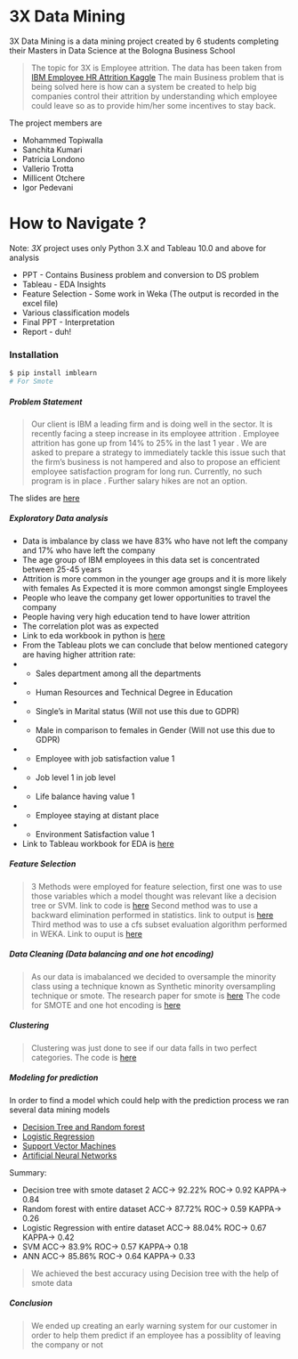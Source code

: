 # 3X Data Mining

3X Data Mining is a data mining project created by 6 students completing their Masters in Data Science at the Bologna Business School

> The topic for 3X is Employee attrition. 
>The data has been taken from [IBM Employee HR Attrition Kaggle](https://www.kaggle.com/pavansubhasht/ibm-hr-analytics-attrition-dataset) 
 > The main Business problem that is being solved here is how can a system be created to help big companies control their attrition by understanding which employee could leave so as to provide him/her some incentives to stay back.
 
 The project members are
  - Mohammed Topiwalla
  - Sanchita Kumari
  - Patricia Londono
  - Vallerio Trotta
  - Millicent Otchere
  - Igor Pedevani

# How to Navigate ?
Note: *3X* project uses only Python 3.X and Tableau 10.0 and above for analysis

* PPT - Contains Business problem and conversion to DS problem
* Tableau - EDA Insights
* Feature Selection - Some work in Weka (The output is recorded in the excel file)
* Various classification models
* Final PPT - Interpretation
* Report - duh!


### Installation
```sh
$ pip install imblearn
# For Smote
```


##### Problem Statement

> Our client is IBM a leading firm and is doing well in the sector. It is recently facing a steep increase in its employee attrition . Employee attrition has gone up from 14% to 25% in the last 1 year . We are asked to prepare a strategy to immediately tackle this issue such that the firm’s business is not hampered and also to propose an efficient employee satisfaction program for long run. Currently, no such program is in place . Further salary hikes are not an option.

The slides are [here](https://github.com/mmd52/3XDataMining/blob/master/Attrition%20Management.pdf)

##### Exploratory Data analysis
* Data is imbalance by class we have 83% who have not left the company and 17% who have left the company
* The age group of IBM employees in this data set is concentrated between 25-45 years
* Attrition is more common in the younger age groups and it is more likely with females As Expected it is more common amongst single Employees
* People who leave the company get lower opportunities to travel the company
* People having very high education tend to have lower attrition
* The correlation plot was as expected
* Link to eda workbook in python is [here](https://github.com/mmd52/3XDataMining/blob/master/EDA_UnderstandingData.ipynb)
* From the Tableau plots we can conclude that below mentioned category are having higher attrition rate:
* * Sales department among all the departments
* * Human Resources and Technical Degree in Education
* * Single’s in Marital status (Will not use this due to GDPR)
* * Male in comparison to females in Gender (Will not use this due to GDPR)
* * Employee with job satisfaction value 1
* * Job level 1 in job level
* * Life balance having value 1
* * Employee staying at distant place
* * Environment Satisfaction value 1
* Link to Tableau workbook for EDA is [here](https://github.com/mmd52/3XDataMining/blob/master/IBM_Attrition.twbx)

##### Feature Selection
> 3 Methods were employed for feature selection, first one was to use those variables which a model thought was relevant like a decision tree or SVM. link to code is [here](https://github.com/mmd52/3XDataMining/blob/master/Feature_Selection.ipynb)
> Second method was to use a backward elimination performed in statistics. link to output is [here](https://github.com/mmd52/3XDataMining/blob/master/SAS%20Feature%20Selection%20Logistic%20Model.pdf)
> Third method was to use a cfs subset evaluation algorithm performed in WEKA. Link to ouput is [here](https://github.com/mmd52/3XDataMining/blob/master/Data%20Mining%20Project%20Feature%20Selection%20Weka.xlsx)

##### Data Cleaning (Data balancing and one hot encoding)
> As our data is imabalanced we decided to oversample the minority class using a technique known as Synthetic minority oversampling technique or smote. The research paper for smote is [here](https://github.com/mmd52/3XDataMining/blob/master/SmotePaper.pdf)
> The code for SMOTE and one hot encoding is [here](https://github.com/mmd52/3XDataMining/blob/master/DataCleaning_And_Smote.ipynb)

##### Clustering
> Clustering was just done to see if our data falls in two perfect categories. The code is [here](https://github.com/mmd52/3XDataMining/blob/master/Clustering3XFinal.ipynb)

##### Modeling for prediction
In order to find a model which could help with the prediction process we ran several data mining models
* [Decision Tree and Random forest](https://github.com/mmd52/3XDataMining/blob/master/ModelingDtree_Final.ipynb)
* [Logistic Regression](https://github.com/mmd52/3XDataMining/blob/master/ModelingLogisticRegression_Final.ipynb)
* [Support Vector Machines](https://github.com/mmd52/3XDataMining/blob/master/ModelingSVM_Final.ipynb)
* [Artificial Neural Networks](https://github.com/mmd52/3XDataMining/blob/master/ANN.ipynb)

Summary:
* Decision tree with smote dataset 2 ACC-> 92.22% ROC-> 0.92 KAPPA-> 0.84 
* Random forest with entire dataset  ACC-> 87.72% ROC-> 0.59 KAPPA-> 0.26
* Logistic Regression with entire dataset  ACC-> 88.04% ROC-> 0.67 KAPPA-> 0.42
* SVM   ACC-> 83.9% ROC-> 0.57 KAPPA-> 0.18 
* ANN   ACC-> 85.86% ROC-> 0.64 KAPPA-> 0.33

> We achieved the best accuracy using Decision tree with the help of smote data

##### Conclusion
> We ended up creating an early warning system for our customer in order to help them predict if an employee has a possiblity of leaving the company or not